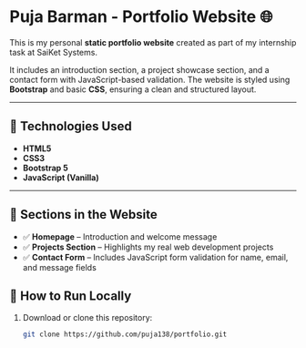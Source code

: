 # Puja Barman - Portfolio Website 🌐

This is my personal **static portfolio website** created as part of my internship task at SaiKet Systems.

It includes an introduction section, a project showcase section, and a contact form with JavaScript-based validation. The website is styled using **Bootstrap** and basic **CSS**, ensuring a clean and structured layout.

---

## 🔧 Technologies Used

- **HTML5**
- **CSS3**
- **Bootstrap 5**
- **JavaScript (Vanilla)**

---

## 📁 Sections in the Website

- ✅ **Homepage** – Introduction and welcome message
- ✅ **Projects Section** – Highlights my real web development projects
- ✅ **Contact Form** – Includes JavaScript form validation for name, email, and message fields

## 🚀 How to Run Locally

1. Download or clone this repository:
   ```bash
   git clone https://github.com/puja138/portfolio.git
